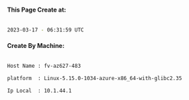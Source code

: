
   
#### This Page Create at:

```bash

2023-03-17 - 06:31:59 UTC

```

#### Create By Machine:

```bash

Host Name : fv-az627-483

platform  : Linux-5.15.0-1034-azure-x86_64-with-glibc2.35

Ip Local  : 10.1.44.1

```

